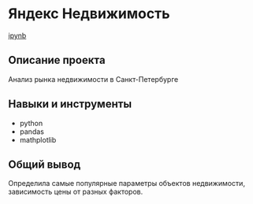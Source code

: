 # Яндекс Недвижимость
[ipynb](https://github.com/ksyuuush/yandex_practicum/blob/main/02_yandex_nedvizhimost/02_yandex_nedvizhimost.ipynb)

## Описание проекта
Анализ рынка недвижимости в Санкт-Петербурге
## Навыки и инструменты
- python
- pandas
- mathplotlib
## Общий вывод
Определила самые популярные параметры объектов недвижимости, зависимость цены от разных факторов.
